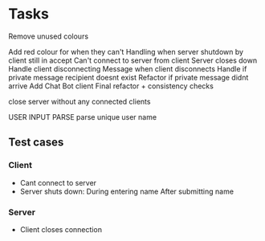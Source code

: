 # Tasks

Remove unused colours

Add red colour for when they can't
Handling when server shutdown by client still in accept
Can't connect to server from client
Server closes down
Handle client disconnecting
Message when client disconnects 
Handle if private message recipient doesnt exist
Refactor if private message didnt arrive
Add Chat Bot client
Final refactor + consistency checks

close server without any connected clients


USER INPUT PARSE
parse unique user name

## Test cases

### Client

- Cant connect to server
- Server shuts down:
During entering name
After submitting name

### Server

- Client closes connection
